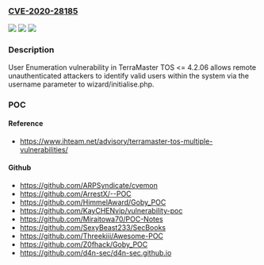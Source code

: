 ### [CVE-2020-28185](https://cve.mitre.org/cgi-bin/cvename.cgi?name=CVE-2020-28185)
![](https://img.shields.io/static/v1?label=Product&message=n%2Fa&color=blue)
![](https://img.shields.io/static/v1?label=Version&message=n%2Fa&color=blue)
![](https://img.shields.io/static/v1?label=Vulnerability&message=n%2Fa&color=brighgreen)

### Description

User Enumeration vulnerability in TerraMaster TOS <= 4.2.06 allows remote unauthenticated attackers to identify valid users within the system via the username parameter to wizard/initialise.php.

### POC

#### Reference
- https://www.ihteam.net/advisory/terramaster-tos-multiple-vulnerabilities/

#### Github
- https://github.com/ARPSyndicate/cvemon
- https://github.com/ArrestX/--POC
- https://github.com/HimmelAward/Goby_POC
- https://github.com/KayCHENvip/vulnerability-poc
- https://github.com/Miraitowa70/POC-Notes
- https://github.com/SexyBeast233/SecBooks
- https://github.com/Threekiii/Awesome-POC
- https://github.com/Z0fhack/Goby_POC
- https://github.com/d4n-sec/d4n-sec.github.io

